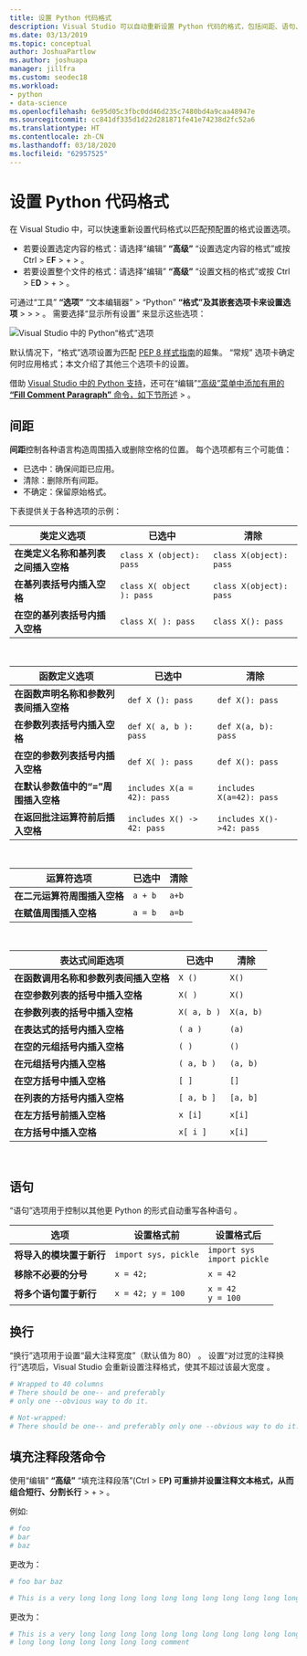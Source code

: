 ```yaml
---
title: 设置 Python 代码格式
description: Visual Studio 可以自动重新设置 Python 代码的格式，包括间距、语句、换行和注释。
ms.date: 03/13/2019
ms.topic: conceptual
author: JoshuaPartlow
ms.author: joshuapa
manager: jillfra
ms.custom: seodec18
ms.workload:
- python
- data-science
ms.openlocfilehash: 6e95d05c3fbc0dd46d235c7480bd4a9caa48947e
ms.sourcegitcommit: cc841df335d1d22d281871fe41e74238d2fc52a6
ms.translationtype: HT
ms.contentlocale: zh-CN
ms.lasthandoff: 03/18/2020
ms.locfileid: "62957525"
---
```

# <a name="format-python-code"></a>设置 Python 代码格式

在 Visual Studio 中，可以快速重新设置代码格式以匹配预配置的格式设置选项。

- 若要设置选定内容的格式：请选择“编辑” **“高级”** “设置选定内容的格式”或按 Ctrl > E**F** >    +   >   。
- 若要设置整个文件的格式：请选择“编辑” **“高级”** “设置文档的格式”或按 Ctrl > E**D** >    +   >   。

可通过“工具” **“选项”** “文本编辑器” > “Python” **“格式”及其嵌套选项卡来设置选项** >    >    >   。 需要选择“显示所有设置”  来显示这些选项：

![Visual Studio 中的 Python“格式”选项](media/options-editor-formatting.png)

默认情况下，“格式”选项设置为匹配 [PEP 8 样式指南](https://www.python.org/dev/peps/pep-0008/)的超集。 “常规”  选项卡确定何时应用格式；本文介绍了其他三个选项卡的设置。

借助 [Visual Studio 中的 Python 支持](installing-python-support-in-visual-studio.md)，还可在“编辑”[“高级”菜单中添加有用的 **“Fill Comment Paragraph”** 命令，如下节所述](#fill-comment-paragraph-command)   >   。

## <a name="spacing"></a>间距

**间距**控制各种语言构造周围插入或删除空格的位置。 每个选项都有三个可能值：

- 已选中：确保间距已应用。
- 清除：删除所有间距。
- 不确定：保留原始格式。

下表提供关于各种选项的示例：

| 类定义选项 | 已选中 | 清除 |
| --- | --- | --- |
| **在类定义名称和基列表之间插入空格** | `class X (object): pass` | `class X(object): pass` |
| **在基列表括号内插入空格** | `class X( object ): pass` | `class X(object): pass` |
| **在空的基列表括号内插入空格** | `class X( ): pass` | `class X(): pass` |

<br/>

| 函数定义选项 | 已选中 | 清除 |
| --- | --- | --- |
| **在函数声明名称和参数列表间插入空格** | `def X (): pass` | `def X(): pass` |
| **在参数列表括号内插入空格** | `def X( a, b ): pass` | `def X(a, b): pass` |
| **在空的参数列表括号内插入空格** | `def X( ): pass` | `def X(): pass` |
| **在默认参数值中的“=”周围插入空格** | `includes X(a = 42): pass` | `includes X(a=42): pass` |
| **在返回批注运算符前后插入空格** | `includes X() -> 42: pass` | `includes X()->42: pass` |

<br/>

| 运算符选项 | 已选中 | 清除 |
| --- | --- | --- |
| **在二元运算符周围插入空格** | `a + b` | `a+b` |
| **在赋值周围插入空格** | `a = b` | `a=b` |

<br/>

| 表达式间距选项 | 已选中 | 清除 |
| --- | --- | --- |
| **在函数调用名称和参数列表间插入空格** | `X ()` | `X()` |
| **在空参数列表的括号中插入空格** | `X( )` | `X()` |
| **在参数列表的括号中插入空格** | `X( a, b )` | `X(a, b)` |
| **在表达式的括号内插入空格** | `( a )` | `(a)` |
| **在空的元组括号内插入空格** | `( )` | `()` |
| **在元组括号内插入空格** | `( a, b )` | `(a, b)` |
| **在空方括号中插入空格** | `[ ]` | `[]` |
| **在列表的方括号内插入空格** | `[ a, b ]` | `[a, b]` |
| **在左方括号前插入空格** | `x [i]` | `x[i]` |
| **在方括号中插入空格** | `x[ i ]` | `x[i]` |

<br/>

## <a name="statements"></a>语句

“语句”选项用于控制以其他更 Python 的形式自动重写各种语句  。

| 选项 | 设置格式前 | 设置格式后 |
| --- | --- | --- |
| **将导入的模块置于新行** | `import sys, pickle` | `import sys`<br/>`import pickle` |
| **移除不必要的分号** | `x = 42;` | `x = 42` |
| **将多个语句置于新行** | `x = 42; y = 100` | `x = 42`<br/>`y = 100` |

## <a name="wrapping"></a>换行

“换行”选项用于设置“最大注释宽度”（默认值为 80）   。 设置“对过宽的注释换行”选项后，Visual Studio 会重新设置注释格式，使其不超过该最大宽度  。

```python
# Wrapped to 40 columns
# There should be one-- and preferably
# only one --obvious way to do it.
```

```python
# Not-wrapped:
# There should be one-- and preferably only one --obvious way to do it.
```

## <a name="fill-comment-paragraph-command"></a>填充注释段落命令

使用“编辑” **“高级”** “填充注释段落”(Ctrl > E**P) 可重排并设置注释文本格式，从而组合短行、分割长行** >    +   >   。

例如:

```python
# foo
# bar
# baz
```

更改为：

```python
# foo bar baz
```

```python
# This is a very long long long long long long long long long long long long long long long long long long long comment
```

更改为：

```python
# This is a very long long long long long long long long long long long long
# long long long long long long long comment
```
